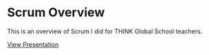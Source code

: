 # Scrum Overview

This is an overview of Scrum I did for THINK Global School teachers.

[View Presentation](https://gitpitch.com/mhourahine/scrum_presentation/master?grs=github&t=night)
